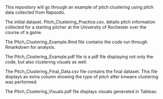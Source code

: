 This repository will go through an example of pitch clustering using pitch data collected from Rapsodo. 

The initial dataset, Pitch_Clustering_Practice.csv, details pitch information collected for a starting pitcher at the University of Rochester over the course of a game. 

The Pitch_Clustering_Example.Rmd file contains the code run through Rmarkdown for analysis.

The Pitch_Clustering_Example.pdf file is a pdf file displaying not only the code, but also clustering visuals as well. 

The Pitch_Clustering_Final_Data.csv file contains the final dataset. This file displays an extra column showing the type of pitch after kmeans clustering was performed.

The Pitch_Clustering_Visuals.pdf file displays visuals generated in Tableau

